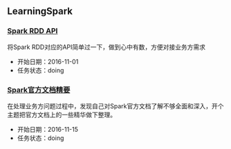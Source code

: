 ## LearningSpark
### [Spark RDD API](https://github.com/SkSpark/LearningSpark/blob/master/Spark%20API.md)  
将Spark RDD对应的API简单过一下，做到心中有数，方便对接业务方需求
- 开始日期：2016-11-01
- 任务状态：doing  

### [Spark官方文档精要](https://github.com/SkSpark/LearningSpark/blob/master/Spark%E5%AE%98%E6%96%B9%E6%96%87%E6%A1%A3%E7%B2%BE%E8%A6%81.md)  
在处理业务方问题过程中，发现自己对Spark官方文档了解不够全面和深入，开个主题把官方文档上的一些精华做下整理。
- 开始日期：2016-11-15
- 任务状态：doing
